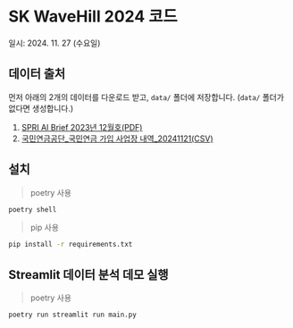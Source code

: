 # SK WaveHill 2024 코드

일시: 2024. 11. 27 (수요일)

## 데이터 출처

먼저 아래의 2개의 데이터를 다운로드 받고, `data/` 폴더에 저장합니다. (`data/` 폴더가 없다면 생성합니다.)

1. [SPRI AI Brief 2023년 12월호(PDF)](https://spri.kr/posts/view/23669)
2. [국민연금공단_국민연금 가입 사업장 내역_20241121(CSV)](https://www.data.go.kr/data/15083277/fileData.do)

## 설치

> poetry 사용
```bash
poetry shell
```
> pip 사용
```bash
pip install -r requirements.txt
```

## Streamlit 데이터 분석 데모 실행

> poetry 사용
```bash
poetry run streamlit run main.py
```

